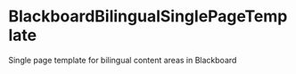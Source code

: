 BlackboardBilingualSinglePageTemplate
======================================

Single page template for bilingual content areas in Blackboard
